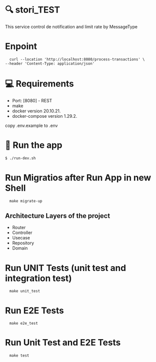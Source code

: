 # 🔍 stori_TEST
This service control de notification and limit rate by MessageType

# Enpoint
```
  curl --location 'http://localhost:8080/process-transactions' \
--header 'Content-Type: application/json'
```


# 💻 Requirements
  - Port: [8080] - REST
  - make
  - docker version 20.10.21.
  - docker-compose version 1.29.2.

copy .env.example to .env
# 🚀 Run the app
```sh
$ ./run-dev.sh
```
# Run Migratios after Run App in new Shell

```
  make migrate-up
```

## Architecture Layers of the project

- Router
- Controller
- Usecase
- Repository
- Domain


# Run UNIT Tests (unit test and integration test)

```
  make unit_test
```

# Run E2E Tests

```
  make e2e_test
```

# Run Unit Test and E2E Tests

```
  make test
```
